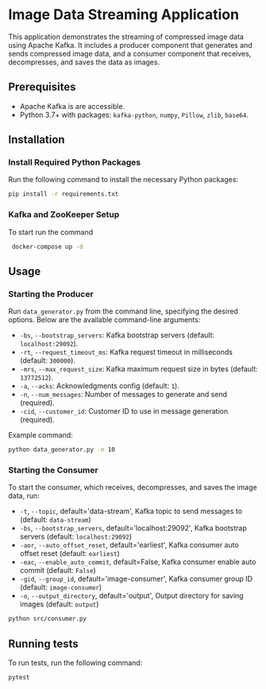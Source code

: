 # Image Data Streaming Application

This application demonstrates the streaming of compressed image data using Apache Kafka. It includes a producer component that generates and sends compressed image data, and a consumer component that receives, decompresses, and saves the data as images.

## Prerequisites

- Apache Kafka is are accessible.
- Python 3.7+ with packages: `kafka-python`, `numpy`, `Pillow`, `zlib`, `base64`.

## Installation

### Install Required Python Packages

Run the following command to install the necessary Python packages:

```bash
pip install -r requirements.txt
```

### Kafka and ZooKeeper Setup

To start run the command

```bash
 docker-compose up -d
 ```

## Usage

### Starting the Producer

Run `data_generator.py` from the command line, specifying the desired options. Below are the available command-line arguments:

- `-bs`, `--bootstrap_servers`: Kafka bootstrap servers (default: `localhost:29092`).
- `-rt`, `--request_timeout_ms`: Kafka request timeout in milliseconds (default: `300000`).
- `-mrs`, `--max_request_size`: Kafka maximum request size in bytes (default: `13772512`).
- `-a`, `--acks`: Acknowledgments config (default: `1`).
- `-n`, `--num_messages`: Number of messages to generate and send (required).
- `-cid`, `--customer_id`: Customer ID to use in message generation (required).

Example command:

```bash
python data_generator.py -n 10
```

### Starting the Consumer

To start the consumer, which receives, decompresses, and saves the image data, run:

- `-t`, `--topic`, default='data-stream', Kafka topic to send messages to (default: `data-stream`)
- `-bs`, `--bootstrap_servers`, default='localhost:29092', Kafka bootstrap servers (default: `localhost:29092`)
- `-aor`, `--auto_offset_reset`, default='earliest', Kafka consumer auto offset reset (default: `earliest`)
- `-eac`, `--enable_auto_commit`, default=False, Kafka consumer enable auto commit (default: `False`)
- `-gid`, `--group_id`, default='image-consumer', Kafka consumer group ID (default: `image-consumer`)
- `-o`, `--output_directory`, default='output', Output directory for saving images (default: `output`)





```bash
python src/consumer.py
```
## Running tests
To run tests, run the following command:

```bash
pytest

